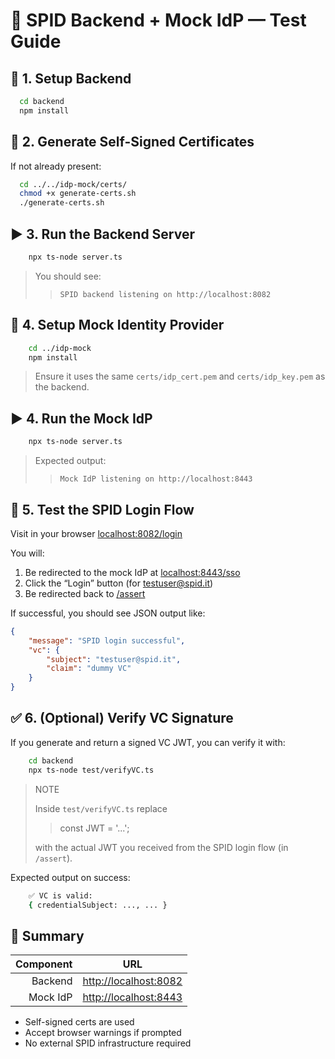 # 🧪 SPID Backend + Mock IdP — Test Guide

## 🔧 1. Setup Backend
```bash
  cd backend
  npm install
```

## 📜 2. Generate Self-Signed Certificates
If not already present:
```bash
  cd ../../idp-mock/certs/
  chmod +x generate-certs.sh
  ./generate-certs.sh
```

## ▶️ 3. Run the Backend Server
```bash
    npx ts-node server.ts
```
> You should see:
>> `SPID backend listening on http://localhost:8082`

## 🔧 4. Setup Mock Identity Provider
```bash
    cd ../idp-mock
    npm install
```
> Ensure it uses the same `certs/idp_cert.pem` and `certs/idp_key.pem` as the backend.

## ▶️ 4. Run the Mock IdP
```bash
    npx ts-node server.ts
```
> Expected output:
>> `Mock IdP listening on http://localhost:8443`

## 🧪 5. Test the SPID Login Flow
Visit in your browser [localhost:8082/login](http://localhost:8082/login
)

You will:
1. Be redirected to the mock IdP at [localhost:8443/sso](http://localhost:8443/sso)
2. Click the “Login” button (for testuser@spid.it)
3. Be redirected back to [/assert](http://localhost:8082/assert)

If successful, you should see JSON output like:
```json
{
    "message": "SPID login successful",
    "vc": {
        "subject": "testuser@spid.it",
        "claim": "dummy VC"
    }
}
```

## ✅ 6. (Optional) Verify VC Signature
If you generate and return a signed VC JWT, you can verify it with:
```bash
    cd backend
    npx ts-node test/verifyVC.ts
```
> NOTE
> 
> Inside `test/verifyVC.ts` replace
>> const JWT = '...';
> 
> with the actual JWT you received from the SPID login flow (in `/assert`).

Expected output on success:
```bash
    ✅ VC is valid:
    { credentialSubject: ..., ... }
```

## 📌 Summary
| Component | URL                                            |
| --------: | ---------------------------------------------- |
|   Backend | [http://localhost:8082](http://localhost:8082) |
|  Mock IdP | [http://localhost:8443](http://localhost:8443) |

- Self-signed certs are used
- Accept browser warnings if prompted
- No external SPID infrastructure required


